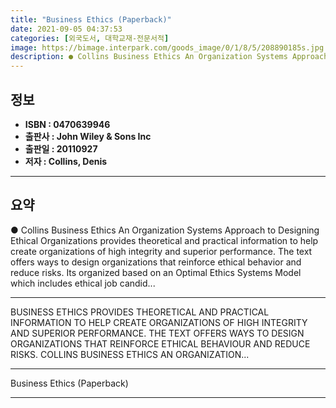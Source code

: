 ```yaml
---
title: "Business Ethics (Paperback)"
date: 2021-09-05 04:37:53
categories: [외국도서, 대학교재-전문서적]
image: https://bimage.interpark.com/goods_image/0/1/8/5/208890185s.jpg
description: ● Collins Business Ethics An Organization Systems Approach to Designing Ethical Organizations provides theoretical and practical information to help create org
---
```


## **정보**

- **ISBN : 0470639946**
- **출판사 : John Wiley & Sons Inc**
- **출판일 : 20110927**
- **저자 : Collins, Denis**

------



## **요약**

●  Collins Business Ethics An Organization Systems Approach to Designing Ethical Organizations provides theoretical and practical information to help create organizations of high integrity and superior performance. The text offers ways to design organizations that reinforce ethical behavior and reduce risks. Its organized based on an Optimal Ethics Systems Model which includes ethical job candid...

------

BUSINESS ETHICS PROVIDES THEORETICAL AND PRACTICAL INFORMATION TO HELP CREATE ORGANIZATIONS OF HIGH INTEGRITY AND SUPERIOR PERFORMANCE. THE TEXT OFFERS WAYS TO DESIGN ORGANIZATIONS THAT REINFORCE ETHICAL BEHAVIOUR AND REDUCE RISKS.
COLLINS BUSINESS ETHICS AN ORGANIZATION... 

------


Business Ethics (Paperback) 

------


